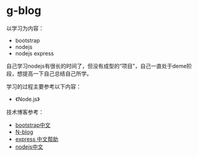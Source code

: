 # g-blog
以学习为内容：
- bootstrap
- nodejs
- nodejs express

自己学习nodejs有很长的时间了，但没有成型的“项目”，自己一直处于deme阶段，想提高一下自己总结自己所学。

学习的过程主要参考以下内容：
* 《Node.js》

技术博客参考：

* [bootstrap中文](http://bootcss.com/)
* [N-blog](https://github.com/nswbmw/N-blog)
* [express 中文帮助](http://www.expressjs.com.cn/)
* [nodejs中文](http://nodeapi.ucdok.com/#/api/)

